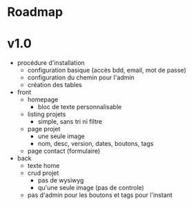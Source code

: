 Roadmap
=======

# v1.0
- procédure d'installation
    - configuration basique (accès bdd, email, mot de passe)
    - configuration du chemin pour l'admin
    - création des tables
- front
    - homepage
        - bloc de texte personnalisable
    - listing projets
        - simple, sans tri ni filtre
    - page projet
        - une seule image
        - nom, desc, version, dates, boutons, tags
    - page contact (formulaire)
- back
    - texte home
    - crud projet
        - pas de wysiwyg
        - qu'une seule image (pas de controle)
    - pas d'admin pour les boutons et tags pour l'instant